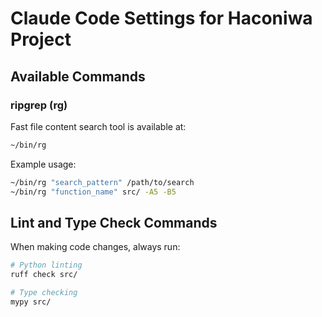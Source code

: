 # Claude Code Settings for Haconiwa Project

## Available Commands

### ripgrep (rg)
Fast file content search tool is available at:
```bash
~/bin/rg
```

Example usage:
```bash
~/bin/rg "search_pattern" /path/to/search
~/bin/rg "function_name" src/ -A5 -B5
```

## Lint and Type Check Commands

When making code changes, always run:
```bash
# Python linting
ruff check src/

# Type checking
mypy src/
```